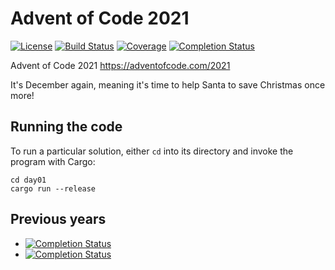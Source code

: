 ﻿# Advent of Code 2021

[![License](https://img.shields.io/badge/License-Apache%202.0-blue.svg?style=for-the-badge&logo=appveyo)](https://opensource.org/licenses/Apache-2.0)
[![Build Status](https://img.shields.io/github/workflow/status/jstuczyn/AdventOfCode2021/Continuous%20integration?style=for-the-badge)](https://github.com/jstuczyn/AdventOfCode2021/actions?query=branch%3Amaster)
[![Coverage](https://img.shields.io/codecov/c/github/jstuczyn/AdventOfCode2021?token=MB5EB16E2Y&style=for-the-badge&logo=codecov)](https://codecov.io/gh/jstuczyn/AdventOfCode2021)
[![Completion Status](https://img.shields.io/endpoint?url=https://raw.githubusercontent.com/jstuczyn/AdventOfCode2021/master/.github/badges/completion.json)](https://adventofcode.com/2021/about)

Advent of Code 2021 <https://adventofcode.com/2021>

It's December again, meaning it's time to help Santa to save Christmas once more!

## Running the code

To run a particular solution, either `cd` into its directory and invoke the program with Cargo:
```
cd day01
cargo run --release
```

## Previous years
- [![Completion Status](https://img.shields.io/endpoint?url=https://raw.githubusercontent.com/jstuczyn/AdventOfCode2020/master/.github/badges/completion.json&label=2020)](https://github.com/jstuczyn/AdventOfCode2020)
- [![Completion Status](https://img.shields.io/endpoint?url=https://raw.githubusercontent.com/jstuczyn/AoC19/master/.github/badges/completion.json&label=2019)](https://github.com/jstuczyn/AoC19)

